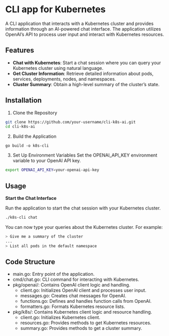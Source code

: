 # CLI app for Kubernetes

A CLI application that interacts with a Kubernetes cluster and provides information through an AI-powered chat interface. The application utilizes OpenAI’s API to process user input and interact with Kubernetes resources.

## Features
- **Chat with Kubernetes**: Start a chat session where you can query your Kubernetes cluster using natural language.
- **Get Cluster Information**: Retrieve detailed information about pods, services, deployments, nodes, and namespaces.
- **Cluster Summary**: Obtain a high-level summary of the cluster’s state.

## Installation
1. Clone the Repository
```bash
git clone https://github.com/your-username/cli-k8s-ai.git
cd cli-k8s-ai
```

2. Build the Application
```
go build -o k8s-cli
```

3. Set Up Environment Variables
Set the OPENAI_API_KEY environment variable to your OpenAI API key.
```bash
export OPENAI_API_KEY=your-openai-api-key
```

## Usage
**Start the Chat Interface**

  Run the application to start the chat session with your Kubernetes cluster.

```bash
./k8s-cli chat
```

  You can now type your queries about the Kubernetes cluster. For example:

```bash
> Give me a summary of the cluster
...
> List all pods in the default namespace
```

## Code Structure

- main.go: Entry point of the application.
- cmd/chat.go: CLI command for interacting with Kubernetes.
- pkg/openai/: Contains OpenAI client logic and handling.
	- client.go: Initializes OpenAI client and processes user input.
	- messages.go: Creates chat messages for OpenAI.
	- functions.go: Defines and handles function calls from OpenAI.
	- formatters.go: Formats Kubernetes resource lists.
- pkg/k8s/: Contains Kubernetes client logic and resource handling.
	- client.go: Initializes Kubernetes client.
	- resources.go: Provides methods to get Kubernetes resources.
	- summary.go: Provides methods to get a cluster summary.